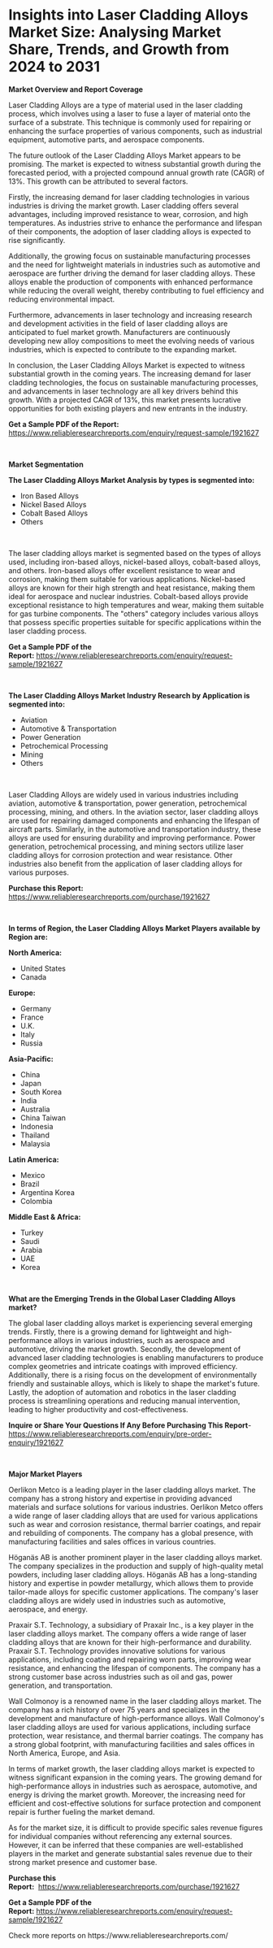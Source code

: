 <p><h1>Insights into Laser Cladding Alloys Market Size: Analysing Market Share, Trends, and Growth from 2024 to 2031</h1></p><p><strong>Market Overview and Report Coverage</strong></p>
<p><p>Laser Cladding Alloys are a type of material used in the laser cladding process, which involves using a laser to fuse a layer of material onto the surface of a substrate. This technique is commonly used for repairing or enhancing the surface properties of various components, such as industrial equipment, automotive parts, and aerospace components.</p><p>The future outlook of the Laser Cladding Alloys Market appears to be promising. The market is expected to witness substantial growth during the forecasted period, with a projected compound annual growth rate (CAGR) of 13%. This growth can be attributed to several factors.</p><p>Firstly, the increasing demand for laser cladding technologies in various industries is driving the market growth. Laser cladding offers several advantages, including improved resistance to wear, corrosion, and high temperatures. As industries strive to enhance the performance and lifespan of their components, the adoption of laser cladding alloys is expected to rise significantly.</p><p>Additionally, the growing focus on sustainable manufacturing processes and the need for lightweight materials in industries such as automotive and aerospace are further driving the demand for laser cladding alloys. These alloys enable the production of components with enhanced performance while reducing the overall weight, thereby contributing to fuel efficiency and reducing environmental impact.</p><p>Furthermore, advancements in laser technology and increasing research and development activities in the field of laser cladding alloys are anticipated to fuel market growth. Manufacturers are continuously developing new alloy compositions to meet the evolving needs of various industries, which is expected to contribute to the expanding market.</p><p>In conclusion, the Laser Cladding Alloys Market is expected to witness substantial growth in the coming years. The increasing demand for laser cladding technologies, the focus on sustainable manufacturing processes, and advancements in laser technology are all key drivers behind this growth. With a projected CAGR of 13%, this market presents lucrative opportunities for both existing players and new entrants in the industry.</p></p>
<p><strong>Get a Sample PDF of the Report:</strong> <a href="https://www.reliableresearchreports.com/enquiry/request-sample/1921627">https://www.reliableresearchreports.com/enquiry/request-sample/1921627</a></p>
<p>&nbsp;</p>
<p><strong>Market Segmentation</strong></p>
<p><strong>The Laser Cladding Alloys Market Analysis by types is segmented into:</strong></p>
<p><ul><li>Iron Based Alloys</li><li>Nickel Based Alloys</li><li>Cobalt Based Alloys</li><li>Others</li></ul></p>
<p>&nbsp;</p>
<p><p>The laser cladding alloys market is segmented based on the types of alloys used, including iron-based alloys, nickel-based alloys, cobalt-based alloys, and others. Iron-based alloys offer excellent resistance to wear and corrosion, making them suitable for various applications. Nickel-based alloys are known for their high strength and heat resistance, making them ideal for aerospace and nuclear industries. Cobalt-based alloys provide exceptional resistance to high temperatures and wear, making them suitable for gas turbine components. The "others" category includes various alloys that possess specific properties suitable for specific applications within the laser cladding process.</p></p>
<p><strong>Get a Sample PDF of the Report:</strong>&nbsp;<a href="https://www.reliableresearchreports.com/enquiry/request-sample/1921627">https://www.reliableresearchreports.com/enquiry/request-sample/1921627</a></p>
<p>&nbsp;</p>
<p><strong>The Laser Cladding Alloys Market Industry Research by Application is segmented into:</strong></p>
<p><ul><li>Aviation</li><li>Automotive & Transportation</li><li>Power Generation</li><li>Petrochemical Processing</li><li>Mining</li><li>Others</li></ul></p>
<p>&nbsp;</p>
<p><p>Laser Cladding Alloys are widely used in various industries including aviation, automotive & transportation, power generation, petrochemical processing, mining, and others. In the aviation sector, laser cladding alloys are used for repairing damaged components and enhancing the lifespan of aircraft parts. Similarly, in the automotive and transportation industry, these alloys are used for ensuring durability and improving performance. Power generation, petrochemical processing, and mining sectors utilize laser cladding alloys for corrosion protection and wear resistance. Other industries also benefit from the application of laser cladding alloys for various purposes.</p></p>
<p><strong>Purchase this Report:</strong>&nbsp; <a href="https://www.reliableresearchreports.com/purchase/1921627">https://www.reliableresearchreports.com/purchase/1921627</a></p>
<p>&nbsp;</p>
<p><strong>In terms of Region, the Laser Cladding Alloys Market Players available by Region are:</strong></p>
<p>
    <p> <strong> North America: </strong>
        <ul>
            <li>United States</li>
            <li>Canada</li>
        </ul>
        </p> 
    <p> <strong> Europe: </strong>
        <ul>
            <li>Germany</li>
            <li>France</li>
            <li>U.K.</li>
            <li>Italy</li>
            <li>Russia</li>
        </ul>
        </p> 
    <p> <strong> Asia-Pacific: </strong>
        <ul>
            <li>China</li>
            <li>Japan</li>
            <li>South Korea</li>
            <li>India</li>
            <li>Australia</li>
            <li>China Taiwan</li>
            <li>Indonesia</li>
            <li>Thailand</li>
            <li>Malaysia</li>
        </ul>
        </p> 
    <p> <strong> Latin America: </strong>
        <ul>
            <li>Mexico</li>
            <li>Brazil</li>
            <li>Argentina Korea</li>
            <li>Colombia</li>
        </ul>
        </p> 
    <p> <strong> Middle East & Africa: </strong>
        <ul>
            <li>Turkey</li>
            <li>Saudi</li>
            <li>Arabia</li>
            <li>UAE</li>
            <li>Korea</li>
        </ul>
    </p>
    </p>
<p>&nbsp;</p>
<p><strong>What are the Emerging Trends in the Global Laser Cladding Alloys market?</strong></p>
<p><p>The global laser cladding alloys market is experiencing several emerging trends. Firstly, there is a growing demand for lightweight and high-performance alloys in various industries, such as aerospace and automotive, driving the market growth. Secondly, the development of advanced laser cladding technologies is enabling manufacturers to produce complex geometries and intricate coatings with improved efficiency. Additionally, there is a rising focus on the development of environmentally friendly and sustainable alloys, which is likely to shape the market's future. Lastly, the adoption of automation and robotics in the laser cladding process is streamlining operations and reducing manual intervention, leading to higher productivity and cost-effectiveness.</p></p>
<p><strong>Inquire or Share Your Questions If Any Before Purchasing This Report</strong>- <a href="https://www.reliableresearchreports.com/enquiry/pre-order-enquiry/1921627">https://www.reliableresearchreports.com/enquiry/pre-order-enquiry/1921627</a></p>
<p>&nbsp;</p>
<p><strong>Major Market Players</strong></p>
<p><p>Oerlikon Metco is a leading player in the laser cladding alloys market. The company has a strong history and expertise in providing advanced materials and surface solutions for various industries. Oerlikon Metco offers a wide range of laser cladding alloys that are used for various applications such as wear and corrosion resistance, thermal barrier coatings, and repair and rebuilding of components. The company has a global presence, with manufacturing facilities and sales offices in various countries.</p><p>Höganäs AB is another prominent player in the laser cladding alloys market. The company specializes in the production and supply of high-quality metal powders, including laser cladding alloys. Höganäs AB has a long-standing history and expertise in powder metallurgy, which allows them to provide tailor-made alloys for specific customer applications. The company's laser cladding alloys are widely used in industries such as automotive, aerospace, and energy.</p><p>Praxair S.T. Technology, a subsidiary of Praxair Inc., is a key player in the laser cladding alloys market. The company offers a wide range of laser cladding alloys that are known for their high-performance and durability. Praxair S.T. Technology provides innovative solutions for various applications, including coating and repairing worn parts, improving wear resistance, and enhancing the lifespan of components. The company has a strong customer base across industries such as oil and gas, power generation, and transportation.</p><p>Wall Colmonoy is a renowned name in the laser cladding alloys market. The company has a rich history of over 75 years and specializes in the development and manufacture of high-performance alloys. Wall Colmonoy's laser cladding alloys are used for various applications, including surface protection, wear resistance, and thermal barrier coatings. The company has a strong global footprint, with manufacturing facilities and sales offices in North America, Europe, and Asia.</p><p>In terms of market growth, the laser cladding alloys market is expected to witness significant expansion in the coming years. The growing demand for high-performance alloys in industries such as aerospace, automotive, and energy is driving the market growth. Moreover, the increasing need for efficient and cost-effective solutions for surface protection and component repair is further fueling the market demand.</p><p>As for the market size, it is difficult to provide specific sales revenue figures for individual companies without referencing any external sources. However, it can be inferred that these companies are well-established players in the market and generate substantial sales revenue due to their strong market presence and customer base.</p></p>
<p><strong>Purchase this Report:</strong>&nbsp;&nbsp;<a href="https://www.reliableresearchreports.com/purchase/1921627">https://www.reliableresearchreports.com/purchase/1921627</a></p>
<p></p>
<p><strong>Get a Sample PDF of the Report:</strong>&nbsp;<a href="https://www.reliableresearchreports.com/enquiry/request-sample/1921627">https://www.reliableresearchreports.com/enquiry/request-sample/1921627</a></p>
<p>Check more reports on https://www.reliableresearchreports.com/</p>